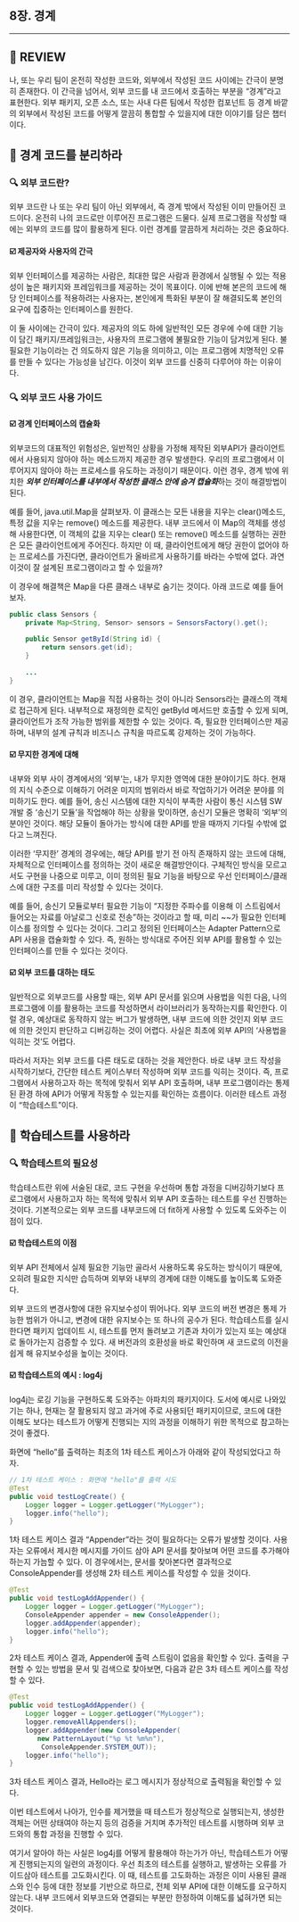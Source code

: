 ## 8장. 경계

---
## 📍 REVIEW

나, 또는 우리 팀이 온전히 작성한 코드와, 외부에서 작성된 코드 사이에는 간극이 분명히 존재한다. 이 간극을 넘어서, 외부 코드를 내 코드에서 호출하는 부분을 “경계”라고 표현한다. 외부 패키지, 오픈 소스, 또는 사내 다른 팀에서 작성한 컴포넌트 등 경계 바깥의 외부에서 작성된 코드를 어떻게 깔끔히 통합할 수 있을지에 대한 이야기를 담은 챕터이다.

## 📍 경계 코드를 분리하라

### 🔍 외부 코드란?

외부 코드란 나 또는 우리 팀이 아닌 외부에서, 즉 경계 밖에서 작성된 이미 만들어진 코드이다. 온전히 나의 코드로만 이루어진 프로그램은 드물다. 실제 프로그램을 작성할 때에는 외부의 코드를 많이 활용하게 된다. 이런 경계를 깔끔하게 처리하는 것은 중요하다.

#### ☑️ 제공자와 사용자의 간극

외부 인터페이스를 제공하는 사람은, 최대한 많은 사람과 환경에서 실행될 수 있는 적용성이 높은 패키지와 프레임워크를 제공하는 것이 목표이다. 이에 반해 본은의 코드에 해당 인터페이스를 적용하려는 사용자는, 본인에게 특화된 부분이 잘 해결되도록 본인의 요구에 집중하는 인터페이스를 원한다.

이 둘 사이에는 간극이 있다. 제공자의 의도 하에 일반적인 모든 경우에 수에 대한 기능이 담긴 패키지/프레임워크는, 사용자의 프로그램에 불필요한 기능이 담겨있게 된다. 불필요한 기능이라는 건 의도하지 않은 기능을 의미하고, 이는 프로그램에 치명적인 오류를 만들 수 있다는 가능성을 남긴다. 이것이 외부 코드를 신중히 다루어야 하는 이유이다.

### 🔍 외부 코드 사용 가이드

#### ☑️ 경계 인터페이스의 캡슐화

외부코드의 대표적인 위험성은, 일반적인 상황을 가정해 제작된 외부API가 클라이언트에서 사용되지 않아야 하는 메소드까지 제공한 경우 발생한다. 우리의 프로그램에서 이루어지지 않아야 하는 프로세스를 유도하는 과정이기 때문이다. 이런 경우, 경계 밖에 위치한 ***외부 인터페이스를 내부에서 작성한 클래스 안에 숨겨 캡슐화***하는 것이 해결방법이 된다.

예를 들어, java.util.Map을 살펴보자. 이 클래스는 모든 내용을 지우는 clear()메소드, 특정 값을 지우는 remove() 메소드를 제공한다. 내부 코드에서 이 Map의 객체를 생성해 사용한다면, 이 객체의 값을 지우는 clear() 또는 remove() 메소드를 실행하는 권한은 모든 클라이언트에게 주어진다. 하지만 이 때, 클라이언트에게 해당 권한이 없어야 하는 프로세스를 가진다면, 클라이언트가 올바르게 사용하기를 바라는 수밖에 없다. 과연 이것이 잘 설계된 프로그램이라고 할 수 있을까?

이 경우에 해결책은 Map을 다른 클래스 내부로 숨기는 것이다. 아래 코드로 예를 들어보자.

```java
public class Sensors {
    private Map<String, Sensor> sensors = SensorsFactory().get();
    
    public Sensor getById(String id) {
        return sensors.get(id);
    }
    
    ...
}
```

이 경우, 클라이언트는 Map을 직접 사용하는 것이 아니라 Sensors라는 클래스의 객체로 접근하게 된다. 내부적으로 재정의한 로직인 getById 메서드만 호출할 수 있게 되며, 클라이언트가 조작 가능한 범위를 제한할 수 있는 것이다. 즉, 필요한 인터페이스만 제공하며, 내부의 설계 규칙과 비즈니스 규칙을 따르도록 강제하는 것이 가능하다.

#### ☑️ 무지한 경계에 대해

내부와 외부 사이 경계에서의 ‘외부’는, 내가 무지한 영역에 대한 분야이기도 하다. 현재의 지식 수준으로 이해하기 어려운 미지의 범위라서 바로 작업하기가 어려운 분야를 의미하기도 한다. 예를 들어, 송신 시스템에 대한 지식이 부족한 사람이 통신 시스템 SW 개발 중 ‘송신기 모듈’을 작업해야 하는 상황을 맞이하면, 송신기 모듈은 명확히 ‘외부’의 분야인 것이다. 해당 모듈이 돌아가는 방식에 대한 API를 받을 때까지 기다릴 수밖에 없다고 느껴진다.

이러한 ‘무지한’ 경계의 경우에는, 해당 API를 받기 전 아직 존재하지 않는 코드에 대해, 자체적으로 인터페이스를 정의하는 것이 새로운 해결방안이다. 구체적인 방식을 모르고서도 구현을 나중으로 미루고, 이미 정의된 필요 기능을 바탕으로 우선 인터페이스/클래스에 대한 구조를 미리 작성할 수 있다는 것이다.

예를 들어, 송신기 모듈로부터 필요한 기능이 “지정한 주파수를 이용해 이 스트림에서 들어오는 자료를 아날로그 신호로 전송”하는 것이라고 할 때, 미리 ~~가 필요한 인터페이스를 정의할 수 있다는 것이다. 그리고 정의된 인터페이스는 Adapter Pattern으로 API 사용을 캡슐화할 수 있다. 즉, 원하는 방식대로 주어진 외부 API를 활용할 수 있는 인터페이스를 만들 수 있다는 것이다.

#### ☑️ 외부 코드를 대하는 태도

일반적으로 외부코드를 사용할 때는, 외부 API 문서를 읽으며 사용법을 익힌 다음, 나의 프로그램에 이를 활용하는 코드를 작성하면서 라이브러리가 동작하는지를 확인한다. 이럴 경우, 예상대로 동작하지 않는 버그가 발생하면, 내부 코드에 의한 것인지 외부 코드에 의한 것인지 판단하고 디버깅하는 것이 어렵다. 사실은 최초에 외부 API의 ‘사용법을 익히는 것’도 어렵다.

따라서 저자는 외부 코드를 다른 태도로 대하는 것을 제안한다. 바로 내부 코드 작성을 시작하기보다, 간단한 테스트 케이스부터 작성하며 외부 코드를 익히는 것이다. 즉, 프로그램에서 사용하고자 하는 목적에 맞춰서 외부 API 호출하며, 내부 프로그램이라는 통제된 환경 하에 API가 어떻게 작동할 수 있는지를 확인하는 흐름이다. 이러한 테스트 과정이 “학습테스트”이다.

## 📍 학습테스트를 사용하라

### 🔍 학습테스트의 필요성

학습테스트란 위에 서술된 대로, 코드 구현을 우선하며 통합 과정을 디버깅하기보다 프로그램에서 사용하고자 하는 목적에 맞춰서 외부 API 호출하는 테스트를 우선 진행하는 것이다. 기본적으로는 외부 코드를 내부코드에 더 fit하게 사용할 수 있도록 도와주는 이점이 있다.

#### ☑️ 학습테스트의 이점

외부 API 전체에서 실제 필요한 기능만 골라서 사용하도록 유도하는 방식이기 때문에, 오히려 필요한 지식만 습득하며 외부와 내부의 경계에 대한 이해도를 높이도록 도와준다.

외부 코드의 변경사항에 대한 유지보수성이 뛰어나다. 외부 코드의 버전 변경은 통제 가능한 범위가 아니고, 변경에 대한 유지보수는 또 하나의 공수가 된다. 학습테스트를 실시한다면 패키지 업데이트 시, 테스트를 먼저 돌려보고 기존과 차이가 있는지 또는 예상대로 돌아가는지 검증할 수 있다. 새 버전과의 호환성을 바로 확인하며 새 코드로의 이전을 쉽게 해 유지보수성을 높이는 것이다.

#### ☑️ 학습테스트의 예시 : log4j

log4j는 로깅 기능을 구현하도록 도와주는 아파치의 패키지이다. 도서에 예시로 나와있기는 하나, 현재는 잘 활용되지 않고 과거에 주로 사용되던 패키지이므로, 코드에 대한 이해도 보다는 테스트가 어떻게 진행되는 지의 과정을 이해하기 위한 목적으로 참고하는 것이 좋겠다.

화면에 “hello”를 출력하는 최초의 1차 테스트 케이스가 아래와 같이 작성되었다고 하자.

```java
// 1차 테스트 케이스 : 화면에 "hello"를 출력 시도
@Test
public void testLogCreate() {
    Logger logger = Logger.getLogger("MyLogger");
    logger.info("hello");
}
```

1차 테스트 케이스 결과 “Appender”라는 것이 필요하다는 오류가 발생할 것이다. 사용자는 오류에서 제시한 메시지를 가이드 삼아 API 문서를 찾아보며 어떤 코드를 추가해야 하는지 가늠할 수 있다. 이 경우에서는, 문서를 찾아본다면 결과적으로 ConsoleAppender를 생성해 2차 테스트 케이스를 작성할 수 있을 것이다.

```java
@Test
public void testLogAddAppender() {
    Logger logger = Logger.getLogger("MyLogger");
    ConsoleAppender appender = new ConsoleAppender();
    logger.addAppender(appender);
    logger.info("hello");
}
```

2차 테스트 케이스 결과, Appender에 출력 스트림이 없음을 확인할 수 있다. 출력을 구현할 수 있는 방법을 문서 및 검색으로 찾아보면, 다음과 같은 3차 테스트 케이스를 작성할 수 있다.

```java
@Test
public void testLogAddAppender() {
    Logger logger = Logger.getLogger("MyLogger");
    logger.removeAllAppenders();
    logger.addAppender(new ConsoleAppender(
       new PatternLayout("%p %t %m%n"),
        ConsoleAppender.SYSTEM_OUT));
    logger.info("hello");
}
```

3차 테스트 케이스 결과, Hello라는 로그 메시지가 정상적으로 출력됨을 확인할 수 있다.

이번 테스트에서 나아가, 인수를 제거했을 때 테스트가 정상적으로 실행되는지, 생성한 객체는 어떤 상태여야 하는지 등의 검증을 거치며 추가적인 테스트를 시행하며 외부 코드와의 통합 과정을 진행할 수 있다.

여기서 알아야 하는 사실은 log4j를 어떻게 활용해야 하는가가 아닌, 학습테스트가 어떻게 진행되는지의 일련의 과정이다. 우선 최초의 테스트를 실행하고, 발생하는 오류를 가이드삼아 테스트를 고도화시킨다. 이 때, 테스트를 고도화하는 과정은 이미 사용된 클래스와 인수 등에 대한 정보를 기반으로 하므로, 전체 외부 API에 대한 이해도를 요구하지 않는다. 내부 코드에서 외부코드와 연결되는 부분만 한정하여 이해도를 넓혀가면 되는 것이다.